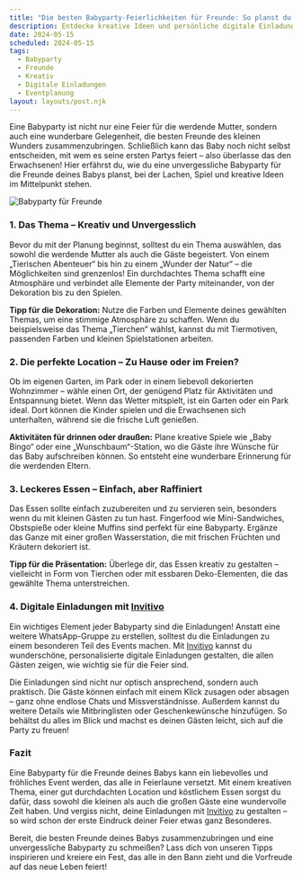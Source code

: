 ```yaml
---
title: "Die besten Babyparty-Feierlichkeiten für Freunde: So planst du das perfekte Event"
description: Entdecke kreative Ideen und persönliche digitale Einladungen für die beste Babyparty, die dein Baby und seine Freunde je erlebt haben.
date: 2024-05-15
scheduled: 2024-05-15
tags:
  - Babyparty
  - Freunde
  - Kreativ
  - Digitale Einladungen
  - Eventplanung
layout: layouts/post.njk
---
```


Eine Babyparty ist nicht nur eine Feier für die werdende Mutter, sondern auch eine wunderbare Gelegenheit, die besten Freunde des kleinen Wunders zusammenzubringen. Schließlich kann das Baby noch nicht selbst entscheiden, mit wem es seine ersten Partys feiert – also überlasse das den Erwachsenen! Hier erfährst du, wie du eine unvergessliche Babyparty für die Freunde deines Babys planst, bei der Lachen, Spiel und kreative Ideen im Mittelpunkt stehen.

![Babyparty für Freunde](/img/babyparty-friends.webp)

### 1. **Das Thema – Kreativ und Unvergesslich**

Bevor du mit der Planung beginnst, solltest du ein Thema auswählen, das sowohl die werdende Mutter als auch die Gäste begeistert. Von einem „Tierischen Abenteuer“ bis hin zu einem „Wunder der Natur“ – die Möglichkeiten sind grenzenlos! Ein durchdachtes Thema schafft eine Atmosphäre und verbindet alle Elemente der Party miteinander, von der Dekoration bis zu den Spielen.

**Tipp für die Dekoration:** Nutze die Farben und Elemente deines gewählten Themas, um eine stimmige Atmosphäre zu schaffen. Wenn du beispielsweise das Thema „Tierchen“ wählst, kannst du mit Tiermotiven, passenden Farben und kleinen Spielstationen arbeiten.

### 2. **Die perfekte Location – Zu Hause oder im Freien?**

Ob im eigenen Garten, im Park oder in einem liebevoll dekorierten Wohnzimmer – wähle einen Ort, der genügend Platz für Aktivitäten und Entspannung bietet. Wenn das Wetter mitspielt, ist ein Garten oder ein Park ideal. Dort können die Kinder spielen und die Erwachsenen sich unterhalten, während sie die frische Luft genießen.

**Aktivitäten für drinnen oder draußen:** Plane kreative Spiele wie „Baby Bingo“ oder eine „Wunschbaum“-Station, wo die Gäste ihre Wünsche für das Baby aufschreiben können. So entsteht eine wunderbare Erinnerung für die werdenden Eltern.

### 3. **Leckeres Essen – Einfach, aber Raffiniert**

Das Essen sollte einfach zuzubereiten und zu servieren sein, besonders wenn du mit kleinen Gästen zu tun hast. Fingerfood wie Mini-Sandwiches, Obstspieße oder kleine Muffins sind perfekt für eine Babyparty. Ergänze das Ganze mit einer großen Wasserstation, die mit frischen Früchten und Kräutern dekoriert ist.

**Tipp für die Präsentation:** Überlege dir, das Essen kreativ zu gestalten – vielleicht in Form von Tierchen oder mit essbaren Deko-Elementen, die das gewählte Thema unterstreichen.

### 4. **Digitale Einladungen mit [Invitivo](https://invitivo.com/create)**

Ein wichtiges Element jeder Babyparty sind die Einladungen! Anstatt eine weitere WhatsApp-Gruppe zu erstellen, solltest du die Einladungen zu einem besonderen Teil des Events machen. Mit [Invitivo](https://invitivo.com/) kannst du wunderschöne, personalisierte digitale Einladungen gestalten, die allen Gästen zeigen, wie wichtig sie für die Feier sind.

Die Einladungen sind nicht nur optisch ansprechend, sondern auch praktisch. Die Gäste können einfach mit einem Klick zusagen oder absagen – ganz ohne endlose Chats und Missverständnisse. Außerdem kannst du weitere Details wie Mitbringlisten oder Geschenkewünsche hinzufügen. So behältst du alles im Blick und machst es deinen Gästen leicht, sich auf die Party zu freuen!

### **Fazit**

Eine Babyparty für die Freunde deines Babys kann ein liebevolles und fröhliches Event werden, das alle in Feierlaune versetzt. Mit einem kreativen Thema, einer gut durchdachten Location und köstlichem Essen sorgst du dafür, dass sowohl die kleinen als auch die großen Gäste eine wundervolle Zeit haben. Und vergiss nicht, deine Einladungen mit [Invitivo](https://invitivo.com) zu gestalten – so wird schon der erste Eindruck deiner Feier etwas ganz Besonderes.

Bereit, die besten Freunde deines Babys zusammenzubringen und eine unvergessliche Babyparty zu schmeißen? Lass dich von unseren Tipps inspirieren und kreiere ein Fest, das alle in den Bann zieht und die Vorfreude auf das neue Leben feiert!
